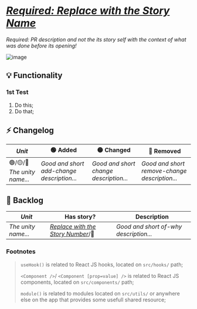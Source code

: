 # [_Required: Replace with the Story Name_](https://app.shortcut.com/polkamarkets/story/)

_Required: PR description and not the its story self with the context of what was done before its opening!_

![image](https://user-images.githubusercontent.com/16447765/188663770-80b5c7a5-6242-4142-89b0-67e50d8aa592.png)
<!-- Replace this image with demo video or remove if it's not applied -->

## 💡 Functionality
<!-- Describe in details and by steps how could we accomplish the functionalities applied in this PR. Example below. -->
<!-- Remove functionality section if it has no items -->

### 1st Test
1. Do this;
2. Do that;

## ⚡ Changelog
<!-- What and why would be added, changed or removed after that pull request. -->
<!-- Remove changelog section if it has no items -->

| _Unit_ | 🟢 Added | 🟡 Changed | 🔴 Removed |
| - | - | - | - |
| 🟢/🟡/🔴 _The unity name..._ | _Good and short add-change description..._ | _Good and short change description..._ | _Good and short remove-change description..._ |

## 🐛 Backlog
<!-- Known bugs or missing units that could be merged without cause any damage, just to do not block the product development. -->
<!-- Remove backlog section if it has no items -->

| _Unit_ | Has story? | Description |
| - | - | - |
| _The unity name..._ | [_Replace with the Story Number_](https://app.shortcut.com/polkamarkets/story/)/🔴 | _Good and short of-why description..._ | 

### Footnotes
<!-- Remove footnotes subsection if it has no changelog and backlog items -->

> `useHook()` is related to React JS hooks, located on `src/hooks/` path;
> 
> `<Component />`/ `<Component [prop=value] />` is related to React JS components, located on `src/components/` path;
> 
> `module()` is related to modules located on `src/utils/` or anywhere else on the app that provides some usefull shared resource;
